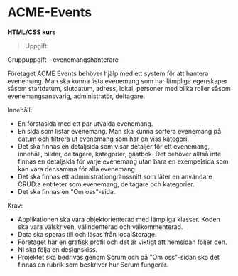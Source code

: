 # ACME-Events

 **HTML/CSS kurs**
 
>Uppgift:

Gruppuppgift - evenemangshanterare

Företaget ACME Events behöver hjälp med ett system för att hantera evenemang. Man ska kunna lista evenemang som har lämpliga egenskaper såsom startdatum, slutdatum, adress, lokal, personer med olika roller såsom evenemangsansvarig, administratör, deltagare.

Innehåll:
- En förstasida med ett par utvalda evenemang.
- En sida som listar evenemang. Man ska kunna sortera evenemang på datum och filtrera ut evenemang som har en viss kategori.
- Det ska finnas en detaljsida som visar detaljer för ett evenemang, innehåll, bilder, deltagare, kategorier, gästbok. Det behöver alltså inte finnas en detaljsida för varje evenemang utan bara en exempelsida som kan vara densamma för alla evenemang.
- Det ska finnas ett administrationgränssnitt som låter en användare CRUD:a entiteter som evenemang, deltagare och kategorier.
- Det ska finnas en "Om oss"-sida.


Krav:
- Applikationen ska vara objektorienterad med lämpliga klasser. Koden ska vara välskriven, välindenterad och välkommenterad.
- Data ska sparas till och läsas från localStorage.
- Företaget har en grafisk profil och det är viktigt att hemsidan följer den.
- Ni ska följa en designskiss.
- Projektet ska bedrivas genom Scrum och på "Om oss"-sidan ska det finnas en rubrik som beskriver hur Scrum fungerar.

